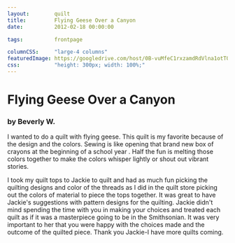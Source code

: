```yaml
---
layout:        quilt
title:         Flying Geese Over a Canyon
date:          2012-02-18 00:00:00

tags:          frontpage

columnCSS:     "large-4 columns"
featuredImage: https://googledrive.com/host/0B-vuMfeC1rxzamdRdVlna1otT0k
css:           "height: 300px; width: 100%;"
---
```


# Flying Geese Over a Canyon

### by Beverly W.

I wanted to do a quilt with flying geese.  This quilt is my favorite because of the design and the colors.  Sewing is like opening that brand new box of crayons at the beginning of a school year .  Half the fun is melting those colors together to make the colors whisper lightly or shout out vibrant stories.

I took my quilt tops to Jackie to quilt and had as much fun picking the quilting designs and color of the threads as I did in the quilt store picking out the colors of material to piece the tops together.  It was great to have Jackie's suggestions with pattern designs for the quilting. Jackie didn't mind spending the time with you in making your choices and treated each quilt as if it was a masterpiece going to be in the Smithsonian.  It was very important to her that you were happy with the choices made and the outcome of the quilted piece.  Thank you Jackie-I have more quilts coming.
